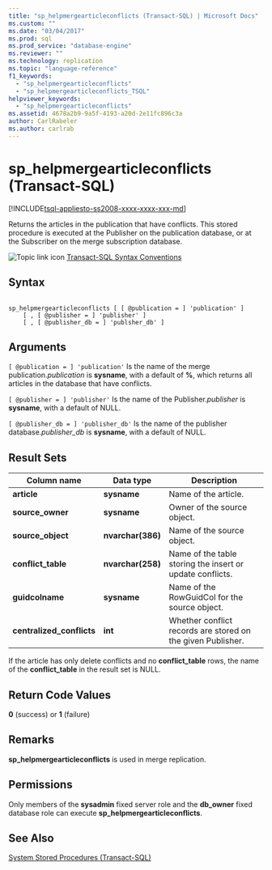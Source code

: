 ```yaml
---
title: "sp_helpmergearticleconflicts (Transact-SQL) | Microsoft Docs"
ms.custom: ""
ms.date: "03/04/2017"
ms.prod: sql
ms.prod_service: "database-engine"
ms.reviewer: ""
ms.technology: replication
ms.topic: "language-reference"
f1_keywords: 
  - "sp_helpmergearticleconflicts"
  - "sp_helpmergearticleconflicts_TSQL"
helpviewer_keywords: 
  - "sp_helpmergearticleconflicts"
ms.assetid: 4678a2b9-9a5f-4193-a20d-2e11fc896c3a
author: CarlRabeler
ms.author: carlrab
---
```

# sp_helpmergearticleconflicts (Transact-SQL)
[!INCLUDE[tsql-appliesto-ss2008-xxxx-xxxx-xxx-md](../../includes/applies-to-version/sqlserver.md)]

  Returns the articles in the publication that have conflicts. This stored procedure is executed at the Publisher on the publication database, or at the Subscriber on the merge subscription database.  
  
 ![Topic link icon](../../database-engine/configure-windows/media/topic-link.gif "Topic link icon") [Transact-SQL Syntax Conventions](../../t-sql/language-elements/transact-sql-syntax-conventions-transact-sql.md)  
  
## Syntax  
  
```  
  
sp_helpmergearticleconflicts [ [ @publication = ] 'publication' ]  
    [ , [ @publisher = ] 'publisher' ]  
    [ , [ @publisher_db = ] 'publsher_db' ]  
```  
  
## Arguments  
`[ @publication = ] 'publication'`
 Is the name of the merge publication.*publication* is **sysname**, with a default of **%**, which returns all articles in the database that have conflicts.  
  
`[ @publisher = ] 'publisher'`
 Is the name of the Publisher.*publisher* is **sysname**, with a default of NULL.  
  
`[ @publisher_db = ] 'publisher_db'`
 Is the name of the publisher database.*publisher_db* is **sysname**, with a default of NULL.  
  
## Result Sets  
  
|Column name|Data type|Description|  
|-----------------|---------------|-----------------|  
|**article**|**sysname**|Name of the article.|  
|**source_owner**|**sysname**|Owner of the source object.|  
|**source_object**|**nvarchar(386)**|Name of the source object.|  
|**conflict_table**|**nvarchar(258)**|Name of the table storing the insert or update conflicts.|  
|**guidcolname**|**sysname**|Name of the RowGuidCol for the source object.|  
|**centralized_conflicts**|**int**|Whether conflict records are stored on the given Publisher.|  
  
 If the article has only delete conflicts and no **conflict_table** rows, the name of the **conflict_table** in the result set is NULL.  
  
## Return Code Values  
 **0** (success) or **1** (failure)  
  
## Remarks  
 **sp_helpmergearticleconflicts** is used in merge replication.  
  
## Permissions  
 Only members of the **sysadmin** fixed server role and the **db_owner** fixed database role can execute **sp_helpmergearticleconflicts**.  
  
## See Also  
 [System Stored Procedures &#40;Transact-SQL&#41;](../../relational-databases/system-stored-procedures/system-stored-procedures-transact-sql.md)  
  
  
